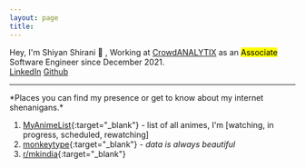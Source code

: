 ```yaml
---
layout: page
title: ‎
---
```

Hey, I'm Shiyan Shirani 👋 , Working at <a href="https://www.crowdanalytix.com" target="_blank">CrowdANALYTIX</a> as an <mark>Associate</mark> Software Engineer since December 2021.<br>
<a href="https://www.linkedin.com/in/shiyanshirani/" target="_blank">LinkedIn</a> <a href="https://www.github.com/shiyanshirani" target="_blank">Github</a><br/>

<hr>
*Places you can find my presence or get to know about my internet shenanigans.*

1. [MyAnimeList](https://myanimelist.net/profile/beephzy){:target="_blank"} - list of all animes, I'm [watching, in progress, scheduled, rewatching]
2. [monkeytype](https://monkeytype.com/profile/shiyanshirani){:target="_blank"} - _data is always beautiful_
3. [r/mkindia](https://reddit.com/r/mkindia/){:target="_blank"}
